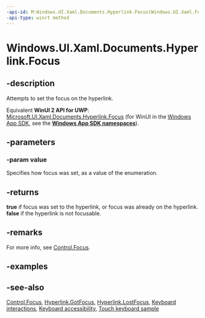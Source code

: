 ```yaml
---
-api-id: M:Windows.UI.Xaml.Documents.Hyperlink.Focus(Windows.UI.Xaml.FocusState)
-api-type: winrt method
---
```


<!-- Method syntax.
public bool Hyperlink.Focus(FocusState value)
-->

# Windows.UI.Xaml.Documents.Hyperlink.Focus

## -description
Attempts to set the focus on the hyperlink.

Equivalent **WinUI 2 API for UWP**: [Microsoft.UI.Xaml.Documents.Hyperlink.Focus](/windows/winui/api/microsoft.ui.xaml.documents.hyperlink.focus) (for WinUI in the [Windows App SDK](/windows/apps/windows-app-sdk/), see the **[Windows App SDK namespaces](/windows/windows-app-sdk/api/winrt/)**).

## -parameters
### -param value
Specifies how focus was set, as a value of the enumeration.

## -returns
**true** if focus was set to the hyperlink, or focus was already on the hyperlink. **false** if the hyperlink is not focusable.

## -remarks
For more info, see [Control.Focus](../windows.ui.xaml.controls/control_focus_195503898.md).


## -examples

## -see-also
[Control.Focus](../windows.ui.xaml.controls/control_focus_195503898.md), [Hyperlink.GotFocus](hyperlink_gotfocus.md), [Hyperlink.LostFocus](hyperlink_lostfocus.md), [Keyboard interactions](/windows/uwp/input-and-devices/keyboard-interactions), [Keyboard accessibility](/windows/uwp/accessibility/keyboard-accessibility), [Touch keyboard sample](https://github.com/Microsoft/Windows-universal-samples/tree/master/Samples/TouchKeyboard)

